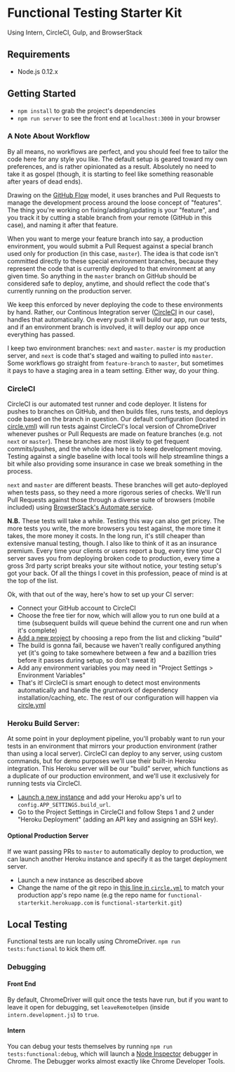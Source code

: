 # Functional Testing Starter Kit
Using Intern, CircleCI, Gulp, and BrowserStack

## Requirements

- Node.js 0.12.x

## Getting Started

- `npm install` to grab the project's dependencies
- `npm run server` to see the front end at `localhost:3000` in your browser

### A Note About Workflow

By all means, no workflows are perfect, and you should feel free to tailor the code here for any style you like. The default setup is geared toward my own preferences, and is rather opinionated as a result. Absolutely no need to take it as gospel (though, it is starting to feel like something reasonable after years of dead ends).

Drawing on the [GitHub Flow](https://guides.github.com/introduction/flow/) model, it uses branches and Pull Requests to manage the development process around the loose concept of "features". The thing you're working on fixing/adding/updating is your "feature", and you track it by cutting a stable branch from your remote (GitHub in this case), and naming it after that feature. 

When you want to merge your feature branch into say, a production environment, you would submit a Pull Request against a special branch used only for production (in this case, `master`). The idea is that code isn't committed directly to these special environment branches, because they represent the code that is currently deployed to that environment at any given time. So anything in the `master` branch on GitHub should be considered safe to deploy, anytime, and should reflect the code that's currently running on the production server.

We keep this enforced by never deploying the code to these environments by hand. Rather, our Continous Integration server ([CircleCI](https://circleci.com/) in our case), handles that automatically. On every push it will build our app, run our tests, and if an environment branch is involved, it will deploy our app once everything has passed.

I keep two environment branches: `next` and `master`. `master` is my production server, and `next` is code that's staged and waiting to pulled into `master`. Some workflows go straight from `feature-branch` to `master`, but sometimes it pays to have a staging area in a team setting. Either way, do your thing.

### CircleCI

CircleCI is our automated test runner and code deployer. It listens for pushes to branches on GitHub, and then builds files, runs tests, and deploys code based on the branch in question. Our default configuration (located in [circle.yml](https://github.com/jonlong/functional-testing-starterkit/blob/master/circle.yml)) will run tests against CircleCI's local version of ChromeDriver whenever pushes or Pull Requests are made on feature branches (e.g. not `next` or `master`). These branches are most likely to get frequent commits/pushes, and the whole idea here is to keep development moving. Testing against a single baseline with local tools will help streamline things a bit while also providing some insurance in case we break something in the process.

`next` and `master` are different beasts. These branches will get auto-deployed when tests pass, so they need a more rigorous series of checks. We'll run Pull Requests against those through a diverse suite of browsers (mobile included) using [BrowserStack's Automate service](https://www.browserstack.com/automate).

**N.B.** These tests will take a while. Testing this way can also get pricey. The more tests you write, the more browsers you test against, the more time it takes, the more money it costs. In the long run, it's still cheaper than extensive manual testing, though. I also like to think of it as an insurance premium. Every time your clients or users report a bug, every time your CI server saves you from deploying broken code to production, every time a gross 3rd party script breaks your site without notice, your testing setup's got your back. Of all the things I covet in this profession, peace of mind is at the top of the list.

Ok, with that out of the way, here's how to set up your CI server:

- Connect your GitHub account to CircleCI
- Choose the free tier for now, which will allow you to run one build at a time (subsequent builds will queue behind the current one and run when it's complete)
- [Add a new project](https://circleci.com/add-projects) by choosing a repo from the list and clicking "build"
- The build is gonna fail, because we haven't really configured anything yet (it's going to take somewhere between a few and a bazillion tries before it passes during setup, so don't sweat it)
- Add any environment variables you may need in "Project Settings > Environment Variables"
- That's it! CircleCI is smart enough to detect most environments automatically and handle the gruntwork of dependency installation/caching, etc. The rest of our configuration will happen via [circle.yml](https://github.com/jonlong/functional-testing-starterkit/blob/master/circle.yml)

### Heroku Build Server:

At some point in your deployment pipeline, you'll probably want to run your tests in an environment that mirrors your production environment (rather than using a local server). CircleCI can deploy to any server, using custom commands, but for demo purposes we'll use their built-in Heroku integration. This Heroku server will be our "build" server, which functions as a duplicate of our production environment, and we'll use it exclusively for running tests via CircleCI.

- [Launch a new instance](https://dashboard.heroku.com/new) and add your Heroku app's url to `config.APP_SETTINGS.build_url`.
- Go to the Project Settings in CircleCI and follow Steps 1 and 2 under "Heroku Deployment" (adding an API key and assigning an SSH key).

#### Optional Production Server

If we want passing PRs to `master` to automatically deploy to production, we can launch another Heroku instance and specify it as the target deployment server.

- Launch a new instance as described above
- Change the name of the git repo in [this line in `circle.yml`](https://github.com/jonlong/functional-testing-starterkit/blob/master/circle.yml#L81) to match your production app's repo name (e.g the repo name for `functional-starterkit.herokuapp.com` is `functional-starterkit.git`)

## Local Testing

Functional tests are run locally using ChromeDriver. `npm run tests:functional` to kick them off.

### Debugging

#### Front End

By default, ChromeDriver will quit once the tests have run, but if you want to leave it open for debugging, set `leaveRemoteOpen` (inside `intern.development.js`) to `true`.

#### Intern

You can debug your tests themselves by running `npm run tests:functional:debug`, which will launch a [Node Inspector](https://github.com/node-inspector/node-inspector) debugger in Chrome. The Debugger works almost exactly like Chrome Developer Tools.